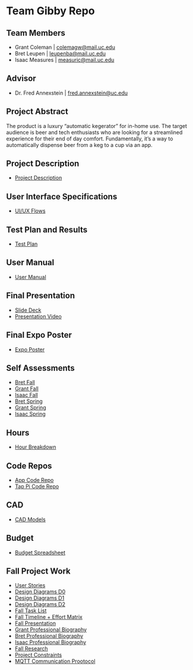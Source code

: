 # Team Gibby Repo

## Team Members
- Grant Coleman | colemagw@mail.uc.edu
- Bret Leupen | leupenba@mail.uc.edu
- Isaac Measures | measuric@mail.uc.edu

## Advisor

- Dr. Fred Annexstein | fred.annexstein@uc.edu

## Project Abstract
The product is a luxury “automatic kegerator” for in-home use. The target audience is beer and tech enthusiasts who are looking for a streamlined experience for their end of day comfort. Fundamentally, it’s a way to automatically dispense beer from a keg to a cup via an app.

## Project Description
- [Project Description](https://docs.google.com/document/d/14FJlD1y7Z8a87hFAIRjjmfxYEU2LfOc3DgnXHlzAxYE/edit?usp=sharing)

## User Interface Specifications
- [UI/UX Flows](https://www.figma.com/file/f3nx36Z4F3ORd0cKbmbGFr/Gibby-Flows?node-id=0%3A1) 

## Test Plan and Results
- [Test Plan](https://github.com/GrantWoodwardColeman/gibby/blob/master/Test%20Plan.pdf)

## User Manual 
- [User Manual](https://github.com/GrantWoodwardColeman/gibby/blob/master/User%20Guide.md)  

## Final Presentation
- [Slide Deck](https://github.com/GrantWoodwardColeman/gibby/blob/master/Spring%20Final%20Presentation%20Slides.pdf)  
- [Presentation Video](https://drive.google.com/file/d/1ULgjPCCKcKMNAC4WVI8TZPNYP33ZizTD/view?usp=sharing)  

## Final Expo Poster
- [Expo Poster](https://github.com/GrantWoodwardColeman/gibby/blob/master/Senior%20Design%20Poster.pdf)   

## Self Assessments
- [Bret Fall](https://github.com/GrantWoodwardColeman/gibby/blob/master/Homework%20Assignments%20/Week%203-%20Personal%20Essays/Intro%20Essay%20Bret.pdf) 
- [Grant Fall](https://github.com/GrantWoodwardColeman/gibby/blob/master/Homework%20Assignments%20/Week%203-%20Personal%20Essays/Individual%20Capstone%20Assessment%20Grant%20Coleman.docx)   
- [Isaac Fall](https://github.com/GrantWoodwardColeman/gibby/blob/master/Homework%20Assignments%20/Week%203-%20Personal%20Essays/Capstone%20Assessment.pdf)    
- [Bret Spring](https://github.com/GrantWoodwardColeman/gibby/blob/master/Spring%20Asessment-%20Leupen.pdf) 
- [Grant Spring](https://github.com/GrantWoodwardColeman/gibby/blob/master/Evaluation%20Grant.pdf)   
- [Isaac Spring](https://github.com/GrantWoodwardColeman/gibby/blob/master/SeniorDesignSelfAssessment_Isaac_Measures.pdf)  

## Hours
- [Hour Breakdown](https://github.com/GrantWoodwardColeman/gibby/blob/master/Hours.pdf)

## Code Repos
- [App Code Repo](https://github.com/GrantWoodwardColeman/Tappy)
- [Tap Pi Code Repo](https://github.com/GrantWoodwardColeman/gibby/tree/master/Tap%20Pi%20Python%20Files)

## CAD
- [CAD Models](https://github.com/GrantWoodwardColeman/gibby/tree/master/CAD%20Designs)

## Budget
- [Budget Spreadsheet](https://docs.google.com/spreadsheets/d/1w2jlTjJ9jT9XOLz7xi_5jjbGBE_e4pavgO6VPXg9OXg/edit?usp=sharing)


## Fall Project Work
- [User Stories](https://github.com/GrantWoodwardColeman/gibby/blob/master/User%20Stories.md)
- [Design Diagrams D0](https://github.com/GrantWoodwardColeman/gibby/blob/master/Design%20Diagram%20D0.png)
- [Design Diagrams D1](https://github.com/GrantWoodwardColeman/gibby/blob/master/Design%20Diagram%20D1.png)
- [Design Diagrams D2](https://github.com/GrantWoodwardColeman/gibby/blob/master/Design%20Diagram%20D2.png)
- [Fall Task List](https://github.com/GrantWoodwardColeman/gibby/blob/master/Tasks.md)
- [Fall Timeline + Effort Matrix](https://docs.google.com/document/d/1EyVayV6PvcKg97JmFPdL3y-aVwRr6HJOF7y8kh7NFdo/edit?usp=sharing)
- [Fall Presentation](https://docs.google.com/presentation/d/1LspqDCCOSPxLeBFF3xDSaGWQpnqFFqF7Ef2mVgXcfuY/edit?usp=sharing)
- [Grant Professional Biography](https://github.com/GrantWoodwardColeman/gibby/blob/master/Homework%20Assignments%20/Week%203-%20Personal%20Essays/Individual%20Capstone%20Assessment%20Grant%20Coleman.docx)
- [Bret Professional Biography](https://github.com/GrantWoodwardColeman/gibby/blob/master/Homework%20Assignments%20/Week%201-%20Professional%20Biographies/professional_biography_leupen.md)
- [Isaac Professional Biography](https://github.com/GrantWoodwardColeman/gibby/blob/master/Homework%20Assignments%20/Week%201-%20Professional%20Biographies/ProfBio-Isaac%20Measures.md)
- [Fall Research](https://docs.google.com/document/d/1TlUSUaR-hcVcxEaOBj2Y39JZZ0Vn39BEZDgP52YVbRw/edit?usp=sharing)
- [Project Constraints](https://docs.google.com/document/d/1hUxmf7I8_tPJfuHPs9dq5UN76dHJK9Naqqjlm4SWgik/edit?usp=sharing)
- [MQTT Communication Prootocol](https://docs.google.com/document/d/1vAzYcD0am74--FAHn64gv--x1xtgJOL8saCaORcomEI/edit?usp=sharing)








